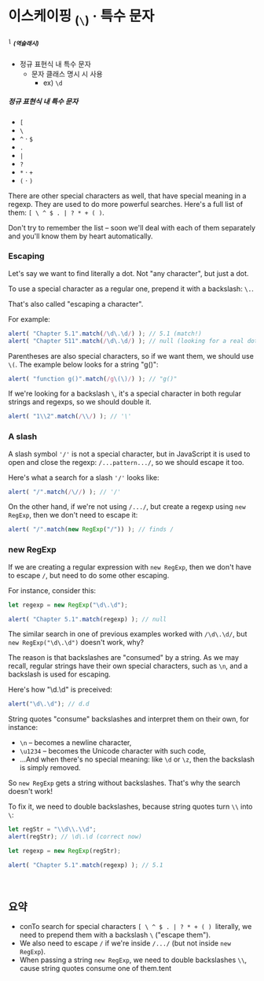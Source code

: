 이스케이핑 <sub>(`\`)</sub> · 특수 문자
============================

##### `\` <sub>(역슬래시)</sub>
- 정규 표현식 내 특수 문자
  - 문자 클래스 명시 시 사용
    - ex\) `\d`

##### 정규 표현식 내 특수 문자
- `[`
- `\`
- `^` · `$`
- `.`
- `|`
- `?`
- `*` · `+`
- `(` · `)`

There are other special characters as well, that have special meaning in a regexp. They are used to do more powerful searches. Here's a full list of them: `[ \ ^ $ . | ? * + ( )`.

Don't try to remember the list – soon we'll deal with each of them separately and you'll know them by heart automatically.

### Escaping
Let's say we want to find literally a dot. Not "any character", but just a dot.

To use a special character as a regular one, prepend it with a backslash: `\.`.

That's also called "escaping a character".

For example:
```javascript
alert( "Chapter 5.1".match(/\d\.\d/) ); // 5.1 (match!)
alert( "Chapter 511".match(/\d\.\d/) ); // null (looking for a real dot \.)
```

Parentheses are also special characters, so if we want them, we should use `\(`. The example below looks for a string "g()":
```javascript
alert( "function g()".match(/g\(\)/) ); // "g()"
```

If we're looking for a backslash `\`, it's a special character in both regular strings and regexps, so we should double it.
```javascript
alert( "1\\2".match(/\\/) ); // '\'
```

### A slash
A slash symbol `'/'` is not a special character, but in JavaScript it is used to open and close the regexp: `/...pattern.../`, so we should escape it too.

Here's what a search for a slash `'/'` looks like:
```javascript
alert( "/".match(/\//) ); // '/'
```

On the other hand, if we're not using `/.../`, but create a regexp using `new RegExp`, then we don't need to escape it:
```javascript
alert( "/".match(new RegExp("/")) ); // finds /
```

### new RegExp
If we are creating a regular expression with `new RegExp`, then we don't have to escape `/`, but need to do some other escaping.

For instance, consider this:
```javascript
let regexp = new RegExp("\d\.\d");

alert( "Chapter 5.1".match(regexp) ); // null
```

The similar search in one of previous examples worked with `/\d\.\d/`, but `new RegExp("\d\.\d")` doesn't work, why?

The reason is that backslashes are "consumed" by a string. As we may recall, regular strings have their own special characters, such as `\n`, and a backslash is used for escaping.

Here's how "\d.\d" is preceived:
```javascript
alert("\d\.\d"); // d.d
```

String quotes "consume" backslashes and interpret them on their own, for instance:
- `\n` – becomes a newline character,
- `\u1234` – becomes the Unicode character with such code,
- …And when there's no special meaning: like `\d` or `\z`, then the backslash is simply removed.

So `new RegExp` gets a string without backslashes. That's why the search doesn't work!

To fix it, we need to double backslashes, because string quotes turn `\\` into `\`:
```javascript
let regStr = "\\d\\.\\d";
alert(regStr); // \d\.\d (correct now)

let regexp = new RegExp(regStr);

alert( "Chapter 5.1".match(regexp) ); // 5.1
```

<br />

## 요약
- conTo search for special characters `[ \ ^ $ . | ? * + ( ) `literally, we need to prepend them with a backslash `\` ("escape them").
- We also need to escape `/` if we're inside `/.../` (but not inside `new RegExp`).
- When passing a string `new RegExp`, we need to double backslashes `\\`, cause string quotes consume one of them.tent
